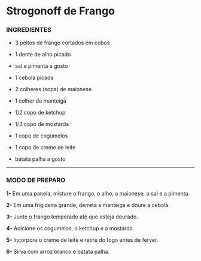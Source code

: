 
# Strogonoff de Frango

### **INGREDIENTES**

-   3 peitos de frango cortados em cubos

*   1 dente de alho picado

*   sal e pimenta a gosto

*   1 cebola picada

*   2 colheres (sopa) de maionese

*   1 colher de manteiga

*   1/2 copo de ketchup

*   1/3 copo de mostarda

*   1 copo de cogumelos

*   1 copo de creme de leite

*   batata palha a gosto

----
### **MODO DE PREPARO**

 **1-** Em uma panela, misture o frango, o alho, a maionese, o sal e a pimenta.

**2-** Em uma frigideira grande, derreta a manteiga e doure a cebola.

**3-** Junte o frango temperado até que esteja dourado.

**4-** Adicione os cogumelos, o ketchup e a mostarda.

**5-** Incorpore o creme de leite e retire do fogo antes de ferver.

**6-** Sirva com arroz branco e batata palha.




